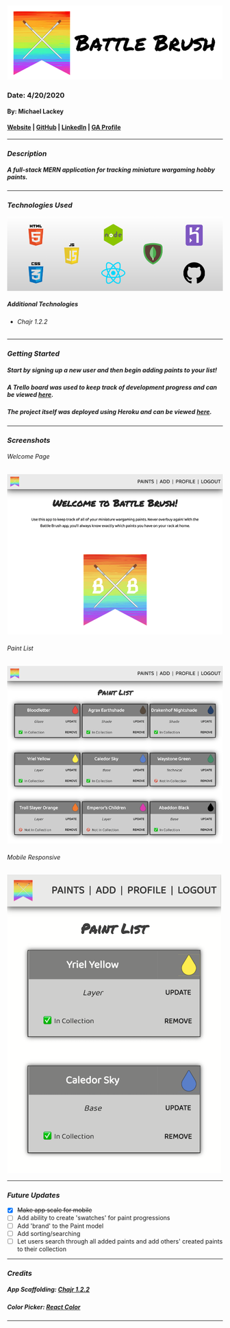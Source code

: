 ![Battle Brush](public/banner.png)

### Date: 4/20/2020

#### By: Michael Lackey
#### [Website](https://michaellackey.com/) | [GitHub](https://github.com/mlackey9601) | [LinkedIn](https://www.linkedin.com/in/michaelglackey/) | [GA Profile](https://profiles.generalassemb.ly/michaellackey)
***

### ***Description***

##### A full-stack MERN application for tracking miniature wargaming hobby paints.
***

### ***Technologies Used***

![Technologies Used](public/tech-banner.png)

##### ***Additional Technologies***
* ###### Chajr 1.2.2
***

### ***Getting Started***

##### Start by signing up a new user and then begin adding paints to your list!
##### A Trello board was used to keep track of development progress and can be viewed [here](https://trello.com/b/g6V7Aji2/battlebrush).
##### The project itself was deployed using Heroku and can be viewed [here](https://battlebrush.herokuapp.com/).
***

### ***Screenshots***

###### Welcome Page
![Welcome Page](public/welcome.png)

###### Paint List
![Paint List](public/list.png)

###### Mobile Responsive
![Mobile Responsive](public/mobile.png)
***

### ***Future Updates***

- [x] ~~Make app scale for mobile~~
- [ ] Add ability to create 'swatches' for paint progressions
- [ ] Add 'brand' to the Paint model
- [ ] Add sorting/searching
- [ ] Let users search through all added paints and add others' created paints to their collection
***

### ***Credits***

##### App Scaffolding: [Chajr 1.2.2](https://github.com/davidstinson/chajr)

##### Color Picker: [React Color](https://casesandberg.github.io/react-color/)
***
